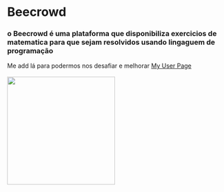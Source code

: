# Beecrowd

### o Beecrowd é uma plataforma que disponibiliza exercicios de matematica para que sejam resolvidos usando lingaguem de programação

Me add lá para podermos nos desafiar e melhorar [My User Page](https://www.beecrowd.com.br/judge/pt/profile/92652) <br/><br/>
<img aling="center" width="250" src="https://media.giphy.com/media/iIqmM5tTjmpOB9mpbn/giphy.gif" />

